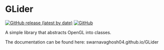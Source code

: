 
# GLider

[![GitHub release (latest by date)](https://img.shields.io/github/v/release/swarnavaghosh04/GLider)](https://github.com/jothepro/doxygen-awesome-css/releases/latest)
[![GitHub](https://img.shields.io/github/license/swarnavaghosh04/GLider)](https://github.com/jothepro/doxygen-awesome-css/blob/main/LICENSE)

A simple library that abstracts OpenGL into classes.

The documentation can be found here: swarnavaghosh04.github.io/GLider